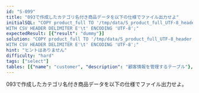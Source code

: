 ```yaml
---
id: "S-099"
title: "093で作成したカテゴリ名付き商品データを以下の仕様でファイル出力せよ"
initialSQL: "COPY product_full TO '/tmp/data/S_product_full_UTF-8_header.tsv' 
WITH CSV HEADER DELIMITER E'\t' ENCODING 'UTF-8';"
expectedResult: [{"result": "dummy"}]
solution: "COPY product_full TO '/tmp/data/S_product_full_UTF-8_header.tsv' 
WITH CSV HEADER DELIMITER E'\t' ENCODING 'UTF-8';"
hint: "ヒントはありません"
difficulty: "hard"
tags: ["select"]
tables: [{"name": "customer", "description": "顧客情報を管理するテーブル"}, {"name": "receipt", "description": "レシート明細データを管理するテーブル"}, {"name": "store", "description": "店舗情報を管理するテーブル"}, {"name": "product", "description": "商品情報を管理するテーブル"}, {"name": "category", "description": "カテゴリ情報を管理するテーブル"}]
---
```


093で作成したカテゴリ名付き商品データを以下の仕様でファイル出力せよ。